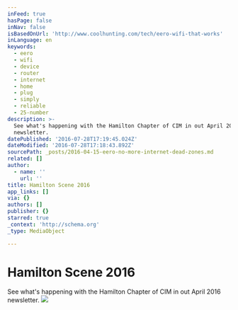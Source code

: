 ```yaml
---
inFeed: true
hasPage: false
inNav: false
isBasedOnUrl: 'http://www.coolhunting.com/tech/eero-wifi-that-works'
inLanguage: en
keywords:
  - eero
  - wifi
  - device
  - router
  - internet
  - home
  - plug
  - simply
  - reliable
  - 25-number
description: >-
  See what's happening with the Hamilton Chapter of CIM in out April 2016
  newsletter.
datePublished: '2016-07-28T17:19:45.024Z'
dateModified: '2016-07-28T17:18:43.892Z'
sourcePath: _posts/2016-04-15-eero-no-more-internet-dead-zones.md
related: []
author:
  - name: ''
    url: ''
title: Hamilton Scene 2016
app_links: []
via: {}
authors: []
publisher: {}
starred: true
_context: 'http://schema.org'
_type: MediaObject

---
```

# Hamilton Scene 2016

See what's happening with the Hamilton Chapter of CIM in out April 2016 newsletter.
![](https://the-grid-user-content.s3-us-west-2.amazonaws.com/394a2528-0ca7-47a8-85b7-c0cbff7898be.png)